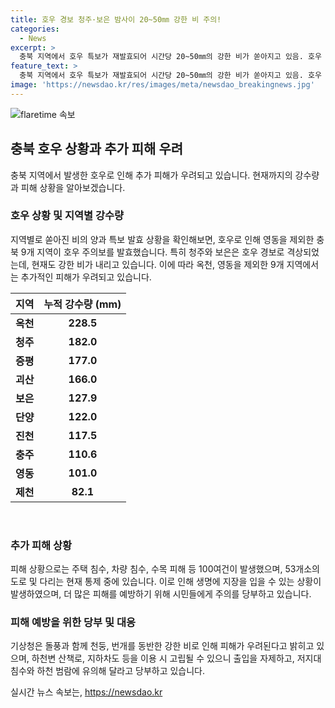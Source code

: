 ```yaml
---
title: 호우 경보 청주·보은 밤사이 20~50㎜ 강한 비 주의!
categories:
  - News
excerpt: >
  충북 지역에서 호우 특보가 재발효되어 시간당 20~50㎜의 강한 비가 쏟아지고 있음. 호우 주의보가 옥천, 영동을 제외한 9개 지역에 발효 중이며, 추가 피해 우려. 현재 청주, 보은, 진천, 음성, 충주를 중심으로 시간당 10~50㎜의 강한 비가 내리고 있으며, 인명 피해는 아직 없는 것으로 확인됨. 이에 따라 하천변 산책로, 지하차도 등 이용 시 고립될 수 있으니 주의가 필요함.
feature_text: >
  충북 지역에서 호우 특보가 재발효되어 시간당 20~50㎜의 강한 비가 쏟아지고 있음. 호우 주의보가 옥천, 영동을 제외한 9개 지역에 발효 중이며, 추가 피해 우려. 현재 청주, 보은, 진천, 음성, 충주를 중심으로 시간당 10~50㎜의 강한 비가 내리고 있으며, 인명 피해는 아직 없는 것으로 확인됨. 이에 따라 하천변 산책로, 지하차도 등 이용 시 고립될 수 있으니 주의가 필요함.
image: 'https://newsdao.kr/res/images/meta/newsdao_breakingnews.jpg'
---
```


<p><img src="https://newsdao.kr/res/images/meta/newsdao_breakingnews.jpg" alt="flaretime 속보" /></p>

<h2 data-ke-size="size26">충북 호우 상황과 추가 피해 우려</h2>

<p data-ke-size="size16">충북 지역에서 발생한 호우로 인해 추가 피해가 우려되고 있습니다. 현재까지의 강수량과 피해 상황을 알아보겠습니다.</p>

<h3>호우 상황 및 지역별 강수량</h3>

<p data-ke-size="size16">지역별로 쏟아진 비의 양과 특보 발효 상황을 확인해보면, 호우로 인해 영동을 제외한 충북 9개 지역이 호우 주의보를 발효했습니다. 특히 청주와 보은은 호우 경보로 격상되었는데, 현재도 강한 비가 내리고 있습니다. 이에 따라 옥천, 영동을 제외한 9개 지역에서는 추가적인 피해가 우려되고 있습니다.</p>

<table>
<thead>
<tr>
<th>지역</th>
<th>누적 강수량 (mm)</th>
</tr>
</thead>
<tbody>
<tr>
<td><b>옥천</b></td>
<td style="text-align: center; height: 17px;"><b>228.5</b></td>
</tr>
<tr>
<td><b>청주</b></td>
<td style="text-align: center; height: 17px;"><b>182.0</b></td>
</tr>
<tr>
<td><b>증평</b></td>
<td style="text-align: center; height: 17px;"><b>177.0</b></td>
</tr>
<tr>
<td><b>괴산</b></td>
<td style="text-align: center; height: 17px;"><b>166.0</b></td>
</tr>
<tr>
<td><b>보은</b></td>
<td style="text-align: center; height: 17px;"><b>127.9</b></td>
</tr>
<tr>
<td><b>단양</b></td>
<td style="text-align: center; height: 17px;"><b>122.0</b></td>
</tr>
<tr>
<td><b>진천</b></td>
<td style="text-align: center; height: 17px;"><b>117.5</b></td>
</tr>
<tr>
<td><b>충주</b></td>
<td style="text-align: center; height: 17px;"><b>110.6</b></td>
</tr>
<tr>
<td><b>영동</b></td>
<td style="text-align: center; height: 17px;"><b>101.0</b></td>
</tr>
<tr>
<td><b>제천</b></td>
<td style="text-align: center; height: 17px;"><b>82.1</b></td>
</tr>
</tbody>
</table>

<p data-ke-size="size16">&nbsp;</p>

<h3>추가 피해 상황</h3>

<p data-ke-size="size16">피해 상황으로는 주택 침수, 차량 침수, 수목 피해 등 100여건이 발생했으며, 53개소의 도로 및 다리는 현재 통제 중에 있습니다. 이로 인해 생명에 지장을 입을 수 있는 상황이 발생하였으며, 더 많은 피해를 예방하기 위해 시민들에게 주의를 당부하고 있습니다.</p>

<h3>피해 예방을 위한 당부 및 대응</h3>

<p data-ke-size="size16">기상청은 돌풍과 함께 천둥, 번개를 동반한 강한 비로 인해 피해가 우려된다고 밝히고 있으며, 하천변 산책로, 지하차도 등을 이용 시 고립될 수 있으니 출입을 자제하고, 저지대 침수와 하천 범람에 유의해 달라고 당부하고 있습니다.</p>

<p data-ke-size="size16"></p>
실시간 뉴스 속보는, <a href="https://newsdao.kr" rel="dofollow">https://newsdao.kr</a>


